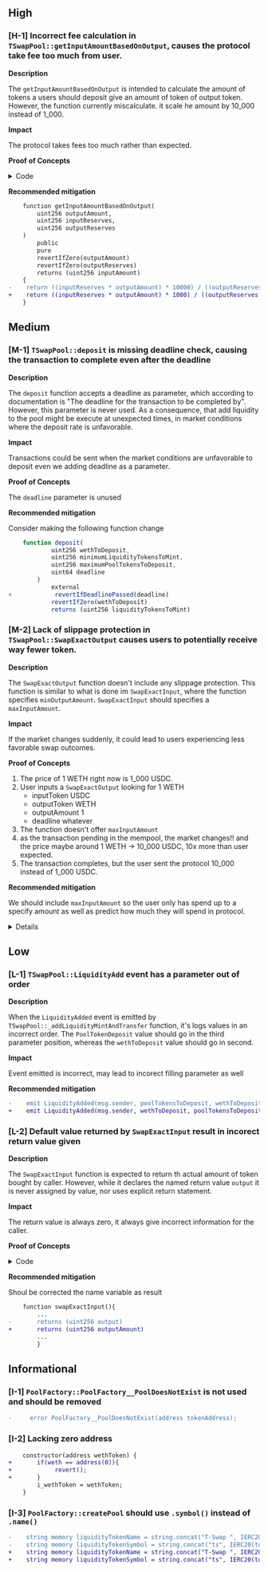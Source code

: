 ## High

### [H-1] Incorrect fee calculation in `TSwapPool::getInputAmountBasedOnOutput`, causes the protocol take fee too much from user.

**Description**

The `getInputAmountBasedOnOutput` is intended to calculate the amount of tokens a users should deposit give an amount of token of output token. However, the function currently miscalculate. it scale he amount by 10_000 instead of 1_000.

**Impact**

The protocol takes fees too much rather than expected.

**Proof of Concepts**

<details>

<summary> Code </summary>

```javascript
function testGetInputAmountBasedOnOutput() public view {
        uint256 outputAmount = 50e18; 
        uint256 inputReserves = 200e18;
        uint256 outputReserves = 100e18;
        
        uint256 expected = ((inputReserves * outputAmount) * 1000) / ((outputReserves - outputAmount) * 997);
        uint256 result = pool.getInputAmountBasedOnOutput(outputAmount, inputReserves, outputReserves);

        assert(result >= expected);
}
```


</details>

**Recommended mitigation**

```diff
    function getInputAmountBasedOnOutput(
        uint256 outputAmount,
        uint256 inputReserves,
        uint256 outputReserves
    )
        public
        pure
        revertIfZero(outputAmount)
        revertIfZero(outputReserves)
        returns (uint256 inputAmount)
    {
-    return ((inputReserves * outputAmount) * 10000) / ((outputReserves - outputAmount) * 997);
+    return ((inputReserves * outputAmount) * 1000) / ((outputReserves - outputAmount) * 997);
    }
```

## Medium

### [M-1] `TSwapPool::deposit` is missing deadline check, causing the transaction to complete even after the deadline

**Description**

The `deposit` function accepts a deadline as parameter, which according to documentation is "The deadline for the transaction to be completed by". However, this parameter is never used. As a consequence, that add liquidity to the pool might be execute at unexpected times, in market conditions where the deposit rate is unfavorable.

**Impact**

Transactions could be sent when the market conditions are unfavorable to deposit even we adding deadline as a parameter. 

**Proof of Concepts**

The `deadline` parameter is unused

**Recommended mitigation** 

Consider making the following function change 

```javascript
    function deposit(
            uint256 wethToDeposit,
            uint256 minimumLiquidityTokensToMint,
            uint256 maximumPoolTokensToDeposit,
            uint64 deadline
        )
            external
+            revertIfDeadlinePassed(deadline)
            revertIfZero(wethToDeposit)
            returns (uint256 liquidityTokensToMint)    
```

### [M-2] Lack of slippage protection in `TSwapPool::SwapExactOutput` causes users to potentially receive way fewer token.

**Description**

The `SwapExactOutput` function doesn't include any slippage protection. This function is similar to what is done im `SwapExactInput`, where the function specifies `minOutputAmount`. `SwapExactInput` should specifies a `maxInputAmount`.

**Impact**

If the market changes suddenly, it could lead to users experiencing less favorable swap outcomes.

**Proof of Concepts**

1. The price of 1 WETH right now is 1_000 USDC.
2. User inputs a `SwapExactOutput` looking for 1 WETH
   - inputToken USDC
   - outputToken WETH
   - outputAmount 1
   - deadline whatever
3. The function doesn't offer `maxInputAmount`
4. as the transaction pending in the mempool, the market changes!! and the price maybe around 1 WETH -> 10_000 USDC, 10x more than user expected.
5. The transaction completes, but the user sent the protocol 10_000 instead of 1_000 USDC.
   
**Recommended mitigation**

We should include  `maxInputAmount` so the user only has spend up to a specify amount as well as predict how much they will spend in protocol.

<details>

```diff
 function swapExactOutput(
        IERC20 inputToken,
        IERC20 outputToken,
        uint256 outputAmount,
+       uint256 maxInputAmount,
        uint64 deadline
    )
        public
        revertIfZero(outputAmount)
        revertIfDeadlinePassed(deadline)
        returns (uint256 inputAmount)
    {
        uint256 inputReserves = inputToken.balanceOf(address(this));
        uint256 outputReserves = outputToken.balanceOf(address(this));

        inputAmount = getInputAmountBasedOnOutput(outputAmount, inputReserves, outputReserves);
+       if(inputAmount > maxInputAmount){
+           revert();
+       }
        _swap(inputToken, inputAmount, outputToken, outputAmount);
    }

```
</details>

## Low

### [L-1] `TSwapPool::LiquidityAdd` event has a parameter out of order

**Description**

When the `LiquidityAdded` event is emitted by `TSwapPool::_addLiquidityMintAndTransfer` function, it's logs values in an incorrect order. The `PoolTokenDeposit` value should go in the third parameter position, whereas the `wethToDeposit` value should go in second.

**Impact**

Event emitted is incorrect, may lead to  incorect filling parameter as well

**Recommended mitigation**

```diff
-    emit LiquidityAdded(msg.sender, poolTokensToDeposit, wethToDeposit);
+    emit LiquidityAdded(msg.sender, wethToDeposit, poolTokensToDeposit);
```

### [L-2] Default value returned by `SwapExactInput` result in incorect return value given

**Description**

The `SwapExactInput` function is expected to return th actual amount of token bought by caller. However, while it declares the named return value `output` it is never assigned by value, nor uses explicit return statement.

**Impact**

The return value is always zero, it always give incorrect information for the caller.

**Proof of Concepts**

<details>

<summary> Code </summary>

```javascript
function testSwapExactInput() public {
        vm.startPrank(liquidityProvider);
        weth.approve(address(pool), 10e18);
        poolToken.approve(address(pool), 10e18);
        pool.deposit(10e18, 0, 10e18, uint64(block.timestamp));
        vm.stopPrank();

        
        vm.startPrank(user);
        weth.approve(address(pool), 1e18);
        uint256 result = pool.swapExactInput(weth, 1e18, poolToken, 1e17, uint64(block.timestamp));
        vm.stopPrank();

        assert(result == 0);
    }
```

</details>

**Recommended mitigation**

Shoul be corrected the name variable as result

```diff
    function swapExactInput(){
        ...
-       returns (uint256 output)
+       returns (uint256 outputAmount)
        ...
        }
```

## Informational

### [I-1] `PoolFactory::PoolFactory__PoolDoesNotExist` is not used and should be removed
 
```diff
-     error PoolFactory__PoolDoesNotExist(address tokenAddress);
```

### [I-2] Lacking zero address

```diff
    constructor(address wethToken) {
+       if(weth == address(0)){
+            revert();
+       }
        i_wethToken = wethToken;
    }
```

### [I-3] `PoolFactory::createPool` should use `.symbol()` instead of `.name()`

```diff
-    string memory liquidityTokenName = string.concat("T-Swap ", IERC20(tokenAddress).name());
-    string memory liquidityTokenSymbol = string.concat("ts", IERC20(tokenAddress).name());
+    string memory liquidityTokenName = string.concat("T-Swap ", IERC20(tokenAddress).symbol());
+    string memory liquidityTokenSymbol = string.concat("ts", IERC20(tokenAddress).symbol ());
```